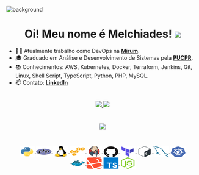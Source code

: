 
![background](https://camo.githubusercontent.com/5dc6ee33381917e41fc9c4951799268998f11a9b864399bf79a0842e4f9b194d/68747470733a2f2f692e696d6775722e636f6d2f315a76566b44632e676966)
<h1 align="center" >Oi! Meu nome é Melchiades! <img src="https://raw.githubusercontent.com/MartinHeinz/MartinHeinz/master/wave.gif" width="30px"></h1>

* 👨‍💻 Atualmente trabalho como DevOps na [**Mirum**](https://www.mirumagency.com/pt-br/).
* 🎓 Graduado em Análise e Desenvolvimento de Sistemas pela [**PUCPR**](https://www.pucpr.br/).
* 📚 Conhecimentos: AWS, Kubernetes, Docker, Terraform, Jenkins, Git, Linux, Shell Script, TypeScript, Python, PHP, MySQL.
* 📫 Contato: [**LinkedIn**](https://www.linkedin.com/in/melchiades-medeiros/)



<div style="display: inline_block; padding: 20px;" align="center">
  <a href="https://github.com/MelchiadesMedeiros">
  <img height="180em" src="https://github-readme-stats.vercel.app/api?username=MelchiadesMedeiros&show_icons=true&theme=dark&include_all_commits=true&count_private=true"/>
  <img height="180em" src="https://github-readme-stats.vercel.app/api/top-langs/?username=MelchiadesMedeiros&theme=dark&include_all_commits=true&count_private=true&layout=compact">
</div>


<div style="display: inline_block; padding: 20px;" align="center">
  <img src="https://raw.githubusercontent.com/MelchiadesMedeiros/MelchiadesMedeiros/output/github-snake-dark.svg">
</div>


 <div style="display: inline_block; padding: 20px;" align="center">
  <img align="center" alt="Python" height="30" width="40" src="https://raw.githubusercontent.com/devicons/devicon/master/icons/python/python-original.svg">
  <img align="center" alt="PHP" height="30" width="40" src="https://raw.githubusercontent.com/devicons/devicon/master/icons/php/php-original.svg">
  <img align="center" alt="Linux" height="30" width="40" src="https://raw.githubusercontent.com/devicons/devicon/master/icons/linux/linux-original.svg">
  <img align="center" alt="AWS" height="30" width="40" src="https://raw.githubusercontent.com/devicons/devicon/master/icons/amazonwebservices/amazonwebservices-original.svg">
  <img align="center" alt="Jenkins" height="30" width="40" src="https://raw.githubusercontent.com/devicons/devicon/master/icons/jenkins/jenkins-original.svg">
  <img align="center" alt="GitHub" height="30" width="40" src="https://raw.githubusercontent.com/devicons/devicon/master/icons/github/github-original.svg">
  <img align="center" alt="Terraform" height="30" width="40" src="https://raw.githubusercontent.com/devicons/devicon/master/icons/terraform/terraform-original.svg">
  <img align="center" alt="Shell" height="30" width="40" src="https://raw.githubusercontent.com/devicons/devicon/master/icons/bash/bash-original.svg">
  <img align="center" alt="MySQL" height="30" width="40" src="https://raw.githubusercontent.com/devicons/devicon/master/icons/mysql/mysql-original.svg">
  <img align="center" alt="Kubernetes" height="30" width="40" src="https://raw.githubusercontent.com/devicons/devicon/master/icons/kubernetes/kubernetes-plain.svg">
  <img align="center" alt="Docker" height="30" width="40" src="https://raw.githubusercontent.com/devicons/devicon/master/icons/docker/docker-original.svg">
  <img align="center" alt="Laravel" height="30" width="40" src="https://raw.githubusercontent.com/devicons/devicon/master/icons/laravel/laravel-plain.svg">
  <img align="center" alt="TypeScript" height="30" width="40" src="https://raw.githubusercontent.com/devicons/devicon/master/icons/typescript/typescript-original.svg">
  <img align="center" alt="NodeJS" height="30" width="40" src="https://raw.githubusercontent.com/devicons/devicon/master/icons/nodejs/nodejs-original.svg">
</div>
